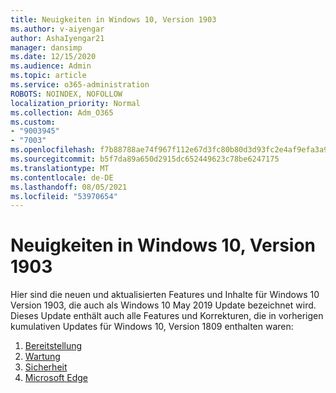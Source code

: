 ```yaml
---
title: Neuigkeiten in Windows 10, Version 1903
ms.author: v-aiyengar
author: AshaIyengar21
manager: dansimp
ms.date: 12/15/2020
ms.audience: Admin
ms.topic: article
ms.service: o365-administration
ROBOTS: NOINDEX, NOFOLLOW
localization_priority: Normal
ms.collection: Adm_O365
ms.custom:
- "9003945"
- "7003"
ms.openlocfilehash: f7b88788ae74f967f112e67d3fc80b80d3d93fc2e4af9efa3a977d16d1d70350
ms.sourcegitcommit: b5f7da89a650d2915dc652449623c78be6247175
ms.translationtype: MT
ms.contentlocale: de-DE
ms.lasthandoff: 08/05/2021
ms.locfileid: "53970654"
---
```

# <a name="whats-new-in-windows-10-version-1903"></a>Neuigkeiten in Windows 10, Version 1903

Hier sind die neuen und aktualisierten Features und Inhalte für Windows 10 Version 1903, die auch als Windows 10 May 2019 Update bezeichnet wird. Dieses Update enthält auch alle Features und Korrekturen, die in vorherigen kumulativen Updates für Windows 10, Version 1809 enthalten waren:

1. [Bereitstellung](https://go.microsoft.com/fwlink/?linkid=2114296)
1. [Wartung](https://go.microsoft.com/fwlink/?linkid=2114493)
1. [Sicherheit](https://go.microsoft.com/fwlink/?linkid=2114297)
1. [Microsoft Edge](https://go.microsoft.com/fwlink/?linkid=2114298)
